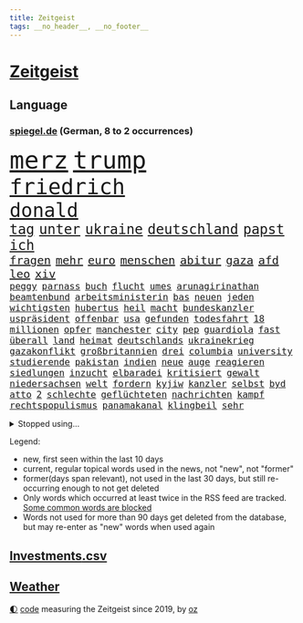 ```yaml
---
title: Zeitgeist
tags: __no_header__, __no_footer__
---
```


# [Zeitgeist](https://oliz.io/zeitgeist/)

## Language

<h3><a href="https://www.spiegel.de" target="_blank">spiegel.de</a> (German, 8 to 2 occurrences)</h3>
<p style="font-family:monospace">
<span style="font-size:32pt"><a href="news_links.html#merz" class="current">merz</a></span>
<span style="font-size:32pt"><a href="news_links.html#trump" class="current">trump</a></span>
<br>
<span style="font-size:28pt"><a href="news_links.html#friedrich" class="current">friedrich</a></span>
<br>
<span style="font-size:25pt"><a href="news_links.html#donald" class="current">donald</a></span>
<br>
<span style="font-size:18pt"><a href="news_links.html#tag" class="current">tag</a></span>
<span style="font-size:18pt"><a href="news_links.html#unter" class="current">unter</a></span>
<span style="font-size:18pt"><a href="news_links.html#ukraine" class="current">ukraine</a></span>
<span style="font-size:18pt"><a href="news_links.html#deutschland" class="current">deutschland</a></span>
<span style="font-size:18pt"><a href="news_links.html#papst" class="current">papst</a></span>
<span style="font-size:18pt"><a href="news_links.html#ich" class="current">ich</a></span>
<br>
<span style="font-size:15pt"><a href="news_links.html#fragen" class="current">fragen</a></span>
<span style="font-size:15pt"><a href="news_links.html#mehr" class="current">mehr</a></span>
<span style="font-size:15pt"><a href="news_links.html#euro" class="current">euro</a></span>
<span style="font-size:15pt"><a href="news_links.html#menschen" class="current">menschen</a></span>
<span style="font-size:15pt"><a href="news_links.html#abitur" class="current">abitur</a></span>
<span style="font-size:15pt"><a href="news_links.html#gaza" class="current">gaza</a></span>
<span style="font-size:15pt"><a href="news_links.html#afd" class="current">afd</a></span>
<span style="font-size:15pt"><a href="news_links.html#leo" class="current">leo</a></span>
<span style="font-size:15pt"><a href="news_links.html#xiv" class="new">xiv</a></span>
<br>
<span style="font-size:12pt"><a href="news_links.html#peggy" class="current">peggy</a></span>
<span style="font-size:12pt"><a href="news_links.html#parnass" class="current">parnass</a></span>
<span style="font-size:12pt"><a href="news_links.html#buch" class="current">buch</a></span>
<span style="font-size:12pt"><a href="news_links.html#flucht" class="current">flucht</a></span>
<span style="font-size:12pt"><a href="news_links.html#umes" class="new">umes</a></span>
<span style="font-size:12pt"><a href="news_links.html#arunagirinathan" class="new">arunagirinathan</a></span>
<span style="font-size:12pt"><a href="news_links.html#beamtenbund" class="new">beamtenbund</a></span>
<span style="font-size:12pt"><a href="news_links.html#arbeitsministerin" class="new">arbeitsministerin</a></span>
<span style="font-size:12pt"><a href="news_links.html#bas" class="current">bas</a></span>
<span style="font-size:12pt"><a href="news_links.html#neuen" class="current">neuen</a></span>
<span style="font-size:12pt"><a href="news_links.html#jeden" class="current">jeden</a></span>
<span style="font-size:12pt"><a href="news_links.html#wichtigsten" class="current">wichtigsten</a></span>
<span style="font-size:12pt"><a href="news_links.html#hubertus" class="current">hubertus</a></span>
<span style="font-size:12pt"><a href="news_links.html#heil" class="current">heil</a></span>
<span style="font-size:12pt"><a href="news_links.html#macht" class="current">macht</a></span>
<span style="font-size:12pt"><a href="news_links.html#bundeskanzler" class="current">bundeskanzler</a></span>
<span style="font-size:12pt"><a href="news_links.html#uspräsident" class="current">uspräsident</a></span>
<span style="font-size:12pt"><a href="news_links.html#offenbar" class="current">offenbar</a></span>
<span style="font-size:12pt"><a href="news_links.html#usa" class="current">usa</a></span>
<span style="font-size:12pt"><a href="news_links.html#gefunden" class="current">gefunden</a></span>
<span style="font-size:12pt"><a href="news_links.html#todesfahrt" class="current">todesfahrt</a></span>
<span style="font-size:12pt"><a href="news_links.html#18" class="current">18</a></span>
<span style="font-size:12pt"><a href="news_links.html#millionen" class="current">millionen</a></span>
<span style="font-size:12pt"><a href="news_links.html#opfer" class="current">opfer</a></span>
<span style="font-size:12pt"><a href="news_links.html#manchester" class="current">manchester</a></span>
<span style="font-size:12pt"><a href="news_links.html#city" class="current">city</a></span>
<span style="font-size:12pt"><a href="news_links.html#pep" class="current">pep</a></span>
<span style="font-size:12pt"><a href="news_links.html#guardiola" class="current">guardiola</a></span>
<span style="font-size:12pt"><a href="news_links.html#fast" class="current">fast</a></span>
<span style="font-size:12pt"><a href="news_links.html#überall" class="current">überall</a></span>
<span style="font-size:12pt"><a href="news_links.html#land" class="current">land</a></span>
<span style="font-size:12pt"><a href="news_links.html#heimat" class="current">heimat</a></span>
<span style="font-size:12pt"><a href="news_links.html#deutschlands" class="current">deutschlands</a></span>
<span style="font-size:12pt"><a href="news_links.html#ukrainekrieg" class="current">ukrainekrieg</a></span>
<span style="font-size:12pt"><a href="news_links.html#gazakonflikt" class="current">gazakonflikt</a></span>
<span style="font-size:12pt"><a href="news_links.html#großbritannien" class="current">großbritannien</a></span>
<span style="font-size:12pt"><a href="news_links.html#drei" class="current">drei</a></span>
<span style="font-size:12pt"><a href="news_links.html#columbia" class="current">columbia</a></span>
<span style="font-size:12pt"><a href="news_links.html#university" class="current">university</a></span>
<span style="font-size:12pt"><a href="news_links.html#studierende" class="current">studierende</a></span>
<span style="font-size:12pt"><a href="news_links.html#pakistan" class="current">pakistan</a></span>
<span style="font-size:12pt"><a href="news_links.html#indien" class="current">indien</a></span>
<span style="font-size:12pt"><a href="news_links.html#neue" class="current">neue</a></span>
<span style="font-size:12pt"><a href="news_links.html#auge" class="current">auge</a></span>
<span style="font-size:12pt"><a href="news_links.html#reagieren" class="current">reagieren</a></span>
<span style="font-size:12pt"><a href="news_links.html#siedlungen" class="current">siedlungen</a></span>
<span style="font-size:12pt"><a href="news_links.html#inzucht" class="new">inzucht</a></span>
<span style="font-size:12pt"><a href="news_links.html#elbaradei" class="new">elbaradei</a></span>
<span style="font-size:12pt"><a href="news_links.html#kritisiert" class="current">kritisiert</a></span>
<span style="font-size:12pt"><a href="news_links.html#gewalt" class="current">gewalt</a></span>
<span style="font-size:12pt"><a href="news_links.html#niedersachsen" class="current">niedersachsen</a></span>
<span style="font-size:12pt"><a href="news_links.html#welt" class="current">welt</a></span>
<span style="font-size:12pt"><a href="news_links.html#fordern" class="current">fordern</a></span>
<span style="font-size:12pt"><a href="news_links.html#kyjiw" class="current">kyjiw</a></span>
<span style="font-size:12pt"><a href="news_links.html#kanzler" class="current">kanzler</a></span>
<span style="font-size:12pt"><a href="news_links.html#selbst" class="current">selbst</a></span>
<span style="font-size:12pt"><a href="news_links.html#byd" class="current">byd</a></span>
<span style="font-size:12pt"><a href="news_links.html#atto" class="new">atto</a></span>
<span style="font-size:12pt"><a href="news_links.html#2" class="current">2</a></span>
<span style="font-size:12pt"><a href="news_links.html#schlechte" class="current">schlechte</a></span>
<span style="font-size:12pt"><a href="news_links.html#geflüchteten" class="current">geflüchteten</a></span>
<span style="font-size:12pt"><a href="news_links.html#nachrichten" class="current">nachrichten</a></span>
<span style="font-size:12pt"><a href="news_links.html#kampf" class="current">kampf</a></span>
<span style="font-size:12pt"><a href="news_links.html#rechtspopulismus" class="current">rechtspopulismus</a></span>
<span style="font-size:12pt"><a href="news_links.html#panamakanal" class="current">panamakanal</a></span>
<span style="font-size:12pt"><a href="news_links.html#klingbeil" class="current">klingbeil</a></span>
<span style="font-size:12pt"><a href="news_links.html#sehr" class="current">sehr</a></span>
</p>
<details>
<summary>Stopped using...</summary>
<p class="former" style="font-size:12pt">
lindner(1662) tempo(1661) co₂(1660) gezogen(1660) tötete(1660) aktien(1659) verteilt(1659) 60(1658) erdoğan(1658) erhoben(1658) geeinigt(1658) siegt(1658) sogenannte(1658) wolfgang(1658) ändert(1658) 100000(1657) bekannten(1657) erfolge(1657) nachwuchs(1657) antreten(1656) ausgebrochen(1656) bauen(1656) bidens(1656) ebenfalls(1656) nahverkehr(1656) sturz(1656) allianz(1655) bereich(1655) einwohner(1655) lebensmittel(1655) mediziner(1655) mitglied(1655) mitunter(1655) steigende(1655) treffer(1655) angeklagter(1654) bekannte(1654) geschickt(1654) hervor(1654) mannschaft(1654) normal(1654) oberbürgermeister(1654) benzin(1653) berichte(1653) engagement(1653) enthüllt(1653) klein(1653) möglicher(1653) mörder(1653) obama(1653) scheinen(1653) verlegt(1653) vorschläge(1653) infektion(1652) richten(1652) ursula(1652) punkten(1651) schlag(1651) bayerischen(1650) gegenteil(1650) möglichst(1650) schicksal(1650) werbung(1650) berg(1649) entscheidenden(1649) verteidigungsministerium(1649) trainieren(1648) berät(1647) restaurants(1647) sender(1647) tatverdächtigen(1647) entscheidend(1646) kleines(1646) letzter(1646) absage(1645) islamischen(1645) vorgestellt(1645) beschäftigte(1644) juli(1644) einsetzen(1643) freie(1643) aktivistin(1642) ermittlern(1642) erneuten(1642) türkischen(1642) wachstum(1642) 11(1640) gebiet(1640) hielten(1640) tiefen(1640) ausmaß(1639) falschen(1639) überschwemmungen(1638) ökonomen(1637) anzeichen(1636) meinen(1632) top(1627) sportler(1626) beitrag(1624) zeigten(1624) auseinandersetzung(1622) kandidatur(1621) koalitionspartner(1618) versorgung(1618) niedrig(1617) dutzend(1616) energie(1616) lehrkräfte(1607) ausgetragen(1597) schadensersatz(1593) wetterdienst(1569) vormarsch(1532) abgestürzt(1480) geehrt(1464) ohnehin(1386) partnerschaft(1381) gesund(1353) 20000(1352) nachmittag(1327) magazin(1270) außenministerin(1266) ausgeben(1260) luftwaffe(1259) bekannteste(1258) fußballs(1256) schloss(1229) sank(1227) symbol(1208) inhalte(1194) spaltung(1185) gezwungen(1175) 2014(1172) betreibt(1158) rené(1158) lücken(1144) langsam(1131) rezession(1130) gewerkschaften(1115) crew(1108) indem(1107) klopp(1088) schlamm(1081) prominenten(1080) konzerte(1072) chefs(1064) kai(1063) kaffee(1051) tierschützer(1046) prompt(1042) olympischen(1040) osnabrück(1040) profi(1037) genauer(1021) stören(1012) legal(1008) revolution(998) bürgergeld(988) hände(981) streiks(980) einladung(979) schickte(969) ernährung(956) überraschenden(933) schmeckt(918) todesstrafe(901) eric(898) ausgemacht(885) redet(885) liberale(879) game(874) nico(872) hinnehmen(863) perfekten(851) viertagewoche(845) islamistischen(818) jäger(811) georgien(797) ministerpräsidenten(793) ankommen(779) eingeladen(772) betreiben(768) pen(762) ostsee(759) mannheim(752) emotionen(750) angerichtet(749) boomt(748) zeuge(746) italiener(745) fußballverband(739) victor(733) härtere(732) beine(730) vergeltung(719) vierten(709) auswirken(706) protestierten(705) terrorismus(704) neuwahlen(702) helden(687) mysteriöse(682) model(675) missstände(673) milliardenschweren(666) auswahl(664) 2013(663) interessiert(662) schlimmer(645) 36(642) politikerinnen(642) schönste(641) geflohen(635) häfen(630) geprüft(619) wirbel(614) mary(608) unten(604) momente(598) gewinner(596) dient(592) herbert(583) berüchtigte(576) darstellung(573) strafgerichtshof(571) eröffnung(565) ddr(561) demos(560) taucht(555) versagt(552) nahost(547) gazastreifens(543) wild(538) attraktiver(536) recep(533) tayyip(533) stellten(528) aussetzen(526) unterschätzt(525) signalisiert(518) staatsanwälte(512) bundestagswahl(505) robbie(505) bernd(504) beklagen(503) leise(502) bestraft(500) falls(499) simon(491) kriegsschiffe(489) ambitionen(487) finanzen(487) on(483) landung(482) toni(480) hollywoods(470) gleichberechtigung(469) le(469) erfolgreichen(465) 2006(456) matteo(452) mittleren(449) verdächtiger(448) elton(444) korrigiert(441) abgewiesen(440) konzept(440) jena(439) rechtlichen(433) frühe(428) justin(428) marathon(428) realistische(428) glimpflich(427) strategische(427) gerieten(421) 58(420) dein(418) schätzt(418) chinesisches(417) lüge(413) apples(412) blutbad(410) persönlichkeit(407) altersvorsorge(403) fing(403) musiala(402) langweilig(400) pole(400) jamal(399) wahren(394) dokumentation(393) laufende(393) lieder(390) populismus(390) 2029(386) fußballbund(383) tennisspielerin(381) paket(378) übergriffen(376) hunderttausenden(372) instanz(371) wirtschaftspolitik(369) längste(365) figuren(364) weltgrößten(364) sticht(363) telekom(360) entgeht(358) johnson(357) akzeptieren(356) flut(353) worüber(353) dänische(350) premiers(346) weibchen(345) sportlerinnen(343) planten(340) verlegen(339) spanier(334) vorteile(334) neueste(331) m(330) wahlergebnis(330) nachrichtenagentur(328) jubel(324) ordnete(324) evakuierungen(323) fußballplatz(323) paradies(323) alassad(321) feinde(321) meisterin(321) stärkste(317) normalen(314) royal(313) back(312) schwangerschaft(312) potenziell(311) sätzen(311) bleibe(307) smith(306) netflixdoku(304) situationen(303) nachträglich(301) schätzung(301) ursprünglich(299) weltraum(299) beziehen(297) hollywoodstars(297) praktisch(297) unsicher(297) baseball(294) menschlichen(293) wählten(293) rico(292) umstrittenem(290) sichtbar(289) präsidentschaft(284) entgehen(283) externe(281) zuspruch(281) atlantik(280) tony(280) eigentliche(276) fiasko(276) zwölfjährige(276) turnen(275) eiszeit(274) lockt(274) marc(272) bundestags(271) richtungen(271) notfalls(269) wettert(268) gehoben(267) radio(267) secret(266) entsprechende(265) moderiert(264) moderat(263) zögern(262) jones(261) schau(260) finger(259) weiblichen(259) datum(258) einstigen(258) verließ(258) 81(257) baschar(256) geheimdienste(256) siedler(256) michelle(253) verfängt(253) liveblog(252) dax(250) wahrgenommen(250) traditionelle(248) asiatischen(245) abgebaut(242) benutzte(242) drohten(242) erstattet(242) punktet(242) viermal(241) gelangt(239) rückführungen(239) enthoben(237) amtes(235) usbürger(235) zurecht(234) explizit(233) plante(233) beruht(232) bekämpft(231) böllern(231) andernfalls(230) dietmar(230) geschaffen(230) arne(229) bezichtigt(229) überwacht(228) achtung(227) anlässlich(225) briefe(225) 98(221) explodiert(220) fahrlässiger(219) schwanken(218) zulässig(218) militärjunta(217) versteckte(217) krankenkassen(216) maren(216) katastrophal(215) auswärtssieg(211) krankenversicherung(207) königreich(205) na(205) statements(204) offenheit(203) studiert(203) verliehen(203) indigene(202) hof(200) lenken(199) country(198) ecuador(198) inhalten(198) gefiel(196) heutzutage(196) tatortvote(196) ausgeliefert(193) unterwäsche(193) gestützt(191) verrückt(191) bundesebene(189) lungenentzündung(189) söders(189) aufarbeitung(188) zusätzlich(187) fische(186) krassen(184) sprüchen(184) freiheiten(183) erneuerbaren(181) exemplare(180) plädieren(180) leere(179) phasen(179) qualifiziert(179) bürgern(178) sprit(177) sklaverei(176) dunkelheit(175) entlastungen(173) rüstungsindustrie(173) tumult(173) bröckeln(172) parteikollegen(172) laschet(171) überzieht(171) gazas(170) gelder(170) machtlos(169) tauscht(169) linksextremisten(168) durchsuchungen(167) joseph(167) jva(167) künftiger(167) abzug(166) abgelehnt(165) rookie(165) rwe(164) antike(163) bekomme(163) triumphieren(163) puerto(162) entschlossen(161) merkwürdige(161) oberlandesgericht(161) offizieller(161) umsetzung(161) überführt(161) vorherrschaft(159) benko(158) fallschirmspringer(158) gründerin(158) quoten(158) soccer(158) jude(157) zurückzukehren(157) böller(156) gavin(156) verspätet(156) gerast(155) leibwächter(155) wechseljahre(155) funde(154) analysieren(153) drohnenaufnahmen(153) grundsätzliche(152) rüstung(152) bestseller(151) mist(151) meghan(150) silvesternacht(149) involviert(148) strafverfahren(148) partnern(147) rächen(147) versicherung(147) pompeji(146) voranbringen(146) mourinho(145) verdienst(145) anweisung(144) berlinale(144) missbrauchsvorwürfe(144) preisverleihung(144) grenzschutz(143) bittere(142) gefängnissen(142) ozean(142) ussenat(142) bafög(141) finanzierte(141) schmerzhaft(141) alkoholsucht(140) blindgänger(140) einsatzes(140) usgesundheitsminister(139) wohnungsbau(138) beitragserhöhungen(137) beworben(137) brandmauer(137) fragile(137) medienberichte(137) sämtliche(137) verlangte(135) verließen(135) aufklären(134) fantasie(134) intakt(134) anhören(133) berufen(133) tina(133) verlauf(133) geschwindigkeit(132) 40000(131) alleingang(131) silvester(131) geschmuggelt(130) hofften(130) skifahrer(130) tiefstand(128) assad(127) inseln(127) ligaspielen(127) ausrufung(126) business(126) kranken(126) levy(126) tommy(126) begriffen(124) neuigkeiten(124) rückkehrer(124) soldat(124) signagründer(123) syrische(123) uneinig(123) unentschieden(123) verschlechtert(123) geheimdienstchef(122) kriegsrechts(122) preiserhöhungen(122) strafmaßnahmen(122) zielte(122) herzogin(121) parteichefs(121) souveränität(121) südwesten(121) bundesarbeitsgericht(120) fck(120) 20jährigen(119) nasa(119) o(119) umsturz(119) affront(118) brian(118) diagnostiziert(118) begeht(117) willkürlich(117) übergangsregierung(117) erwartete(116) syrischer(116) empfehlen(115) insolvent(115) kochbücher(115) maßgeblich(115) mr(115) rezepte(115) sanierung(115) appelliert(114) demonstrierten(114) logik(114) sicherheitspolitik(114) epidemie(113) friends(113) winzige(113) lernte(112) luigi(112) tatverdacht(112) 42jähriger(111) forever(111) herrschaft(111) law(111) überdenken(111) falten(110) konzepte(110) premierministers(110) gelbhaar(109) firmenboss(108) innen(108) markle(108) algorithmus(107) mythos(106) psychiatrie(106) ostdeutschen(105) sammler(105) wandelt(105) besitz(104) gestaltete(104) katastrophalen(104) kaufkraft(104) piste(104) amtsübernahme(103) geschmack(103) schärfere(103) cruz(102) feuerwehrleute(102) mccartney(102) salman(102) wiederholten(102) behauptung(101) verteuert(101) überlebten(101) trocken(100) hochtouren(99) jahrelangen(99) machenschaften(99) titelrennen(99) lebensraum(98) unsicherheiten(98) sackt(97) uskonzerne(97) lieferten(96) breites(95) introvertierte(95) landesweite(95) schlussphase(95) artikel(94) hinweisen(94) verschluckt(94) csupolitiker(93) gegenkandidaten(93) karibik(93) militärregierung(93) berufsleben(92) dahinterstecken(92) freier(92) kälte(92) promille(92) spezialisiert(92) abzuwenden(91) boote(91) grill(91) bedingt(90) unruhige(90) blondie(89) karriereknick(89) philip(89) tempolimit(89) teslachefs(89) trübe(89) werten(89) wilden(89) betrachten(88) eukommissionschefin(88) familiären(88) immobilienreich(88) personenschutz(88) routine(88) strommarkt(88) studio(88) aufzunehmen(87) bewusster(87) büchern(87) gerüchteküche(87) grundstück(87) inn(87) vage(87) aufschieben(86) gesunde(86) hochfahren(86) landeschef(86) taiwanchinakonflikt(86) verziehen(85) bankrotterklärung(84) diversitätsprogramme(84) lobbyarbeit(84) montagmorgen(84) wappnet(84) entschärfung(83) iwfchefin(83) newsom(83) protests(83) totes(83) trockene(83) endlose(82) erhärtet(82) fern(82) interviews(82) introvertiert(82) blendete(81) doppeltes(81) einzuschränken(81) fehlverhalten(81) gemüse(81) iea(81) kutsche(81) sussex(81) verbesserung(81) bussen(80) energieversorgung(80) enthüllen(80) handelspartner(80) spannung(80) verschickte(80) agent(79) ausgesucht(79) flüssen(79) ostdeutsche(79) alpinistin(78) aufheben(78) durchzusetzen(78) empfindliche(78) nationalspielerin(78) aufklärungsflugzeug(77) floriert(77) korruptionsprozess(77) langes(77) malek(77) mel(77) rami(77) veranlasst(77) academy(76) bundesligaklubs(76) israelhamaskrieg(76) lynch(76) mitgerissen(76) schmähpreis(76) sozialversicherung(76) sushi(76) usjustizministerin(76) agentur(75) aquarium(75) belästigungsvorwürfe(75) brancheninsider(75) entwickelte(75) erfreut(75) frauenfußball(75) defensive(74) eubürgern(74) friedhof(74) gelesen(74) menstruation(74) schmierereien(74) zivilklage(74) amthor(73) aneinander(73) ideologien(73) tatbegehungsgefahr(73) durchgesickert(72) huthimilizen(72) metaceo(72) socialmediaplattform(72) spielberg(72) achim(71) blockbuster(71) lecker(71) quer(71) solarstrom(71) tornados(71) wilder(71) zwangsurlaub(71) agieren(70) anschauen(70) entscheidendes(70) mette(70) misshandlungsvorwürfe(70) puma(70) saarland(70) seuche(70) spende(70) tiktokapp(70) usfirma(70) ash(69) ismitglied(69) antonelli(68) aufwärts(68) handels(68) kimi(68) fler(67) unbehagen(67) abschottung(66) frederiksen(66) fünfpunkteplan(66) großbuchstaben(66) heizöl(66) house(66) kabarettist(66) nähern(66) petition(66) siliconvalleygrößen(66) untersuchungsbericht(66) verschärfungen(66) übergang(66) annehmen(65) demonstrative(65) finanzlage(65) kräftemessen(65) löw(65) seriös(65) warnten(65) agiert(64) gecancelt(64) nationalisten(64) ostbeauftragte(64) wale(64) konzentrationslagers(63) reisten(63) aufwachen(62) gezüchtet(62) ole(62) pausiert(62) streik(62) usarmee(62) verleihung(62) ärztinnen(62) baseballstar(61) schulweg(61) strafbefehl(61) einfuhrzöllen(60) charakters(59) handelspartnern(59) modemarken(59) rechnungshof(59) rohstoffe(59) verglich(59) 51(58) einigungen(58) staatskasse(58) thrones(58) beeindrucken(57) einsperren(57) hagelt(57) ungeheuer(57) verteilen(57) wuppertal(57) 38jähriger(56) anrecht(56) lala(56) rider(56) selbstständigkeit(56) urteilt(56) ausgenommen(55) ausgenutzt(55) ernster(55) fördert(55) grönemeyer(55) internationalem(55) komitee(55) lagune(55) lotus(55) vorurteilen(55) abgezockt(54) arbeitsbedingungen(54) behtash(54) fahrschüler(54) kommunale(54) maryam(54) nationalen(54) sanaeeha(54) widerlegt(54) curling(53) ledmasken(53) pflanzen(53) verwaltung(53) überboten(53) assistent(52) beugt(52) bodycams(52) eli(52) fressen(52) gewählte(52) nachhaltiger(52) neuerlichen(52) stichwaffen(52) adams(51) angefangen(51) franca(51) kletterer(51) kompletten(51) lehfeldt(51) monaco(51) veruntreute(51) wirtschaftsforscher(51) überfälle(51) hohn(50) influencern(50) rächt(50) staatspräsident(50) stolze(50) tiefsten(50) wissenschaftlerin(50) absolvieren(49) bundeskartellamt(49) geschwindigkeitsbegrenzung(49) handelsbilanzen(49) abgeben(48) fahrerlaubnis(48) masterplan(48) menschenrechtsgruppen(48) multimilliardär(48) scheinbar(48) transparency(48) faktor(47) kinshasa(47) totem(47) uss(47) 64(46) ausschuss(46) einflüsterer(46) energiequelle(46) intellektuellen(46) philosoph(46) freigang(45) gestreikt(45) prägenden(45) steuergeld(45) blaue(44) erschaffen(44) konfrontationskurs(44) selbstständig(44) snl(44) stimmrecht(44) venus(44) 32jähriger(43) bäcker(43) francesca(43) künstlichem(43) vernichten(43) zweifelhafte(43) forscherteam(42) fußballweltmeister(42) roberto(42) nochaußenministerin(41) schiebt(41) sozialer(41) 46jährige(40) franchise(40) kurieren(40) masernausbruch(40) sandalen(40) schlossen(40) wahrscheinlichkeit(40) selina(39) titanic(39) abgesackt(38) akzeptiert(38) hervorragende(38) schwangere(38) triathlon(38) autonome(37) generäle(37) kohlenmonoxidvergiftung(37) kostete(37) lieferkettengesetz(37) rückgrat(37) schwächt(37) weltmeisterin(37) 239(36) atlético(36) glückwünsche(36) handelspolitik(36) koalitionsgesprächen(35) netflixshow(35) skelette(35) sommermärchenprozess(35) winfried(35) abgesehen(34) drittgrößte(34) fenerbahçe(34) geschlechterunterschiede(34) impfskeptiker(34) meistens(34) rekordkurs(34) schweitzer(34) stein(34) zurückgewinnen(34) amazons(33) bundesamtes(33) hercules(33) highschool(33) knappes(33) politischem(33) wirtschaftsflaute(33) wohnungsnot(33) zerbrechen(33) 13000(32) bundesweiten(32) konter(32) zugestellt(32) absurde(31) parteiübergreifend(31) bündnispartner(30) eingefrorenes(30) gelüftet(30) inspirieren(30) krywyj(30) portfolio(30) rih(30) schulleiter(30) zivile(30) auszusetzen(29) beigebracht(29) grundlage(29) maradona(29) mittelamerika(29) spätestens(29) ölpreise(29) batman(28) csulandesgruppenchef(28) demokratien(28) dying(28) formiert(28) jesse(28) justizopfer(28) krauth(28) liganiederlage(28) saal(28) tankstellen(28) theatermacher(28) aung(27) beate(27) doppelstaatler(27) eingebunden(27) endloser(27) hlaing(27) juntachef(27) kampfpilot(27) min(27) männlich(27) ungewöhnlicher(27) weltordnung(27) ägyptischen(27) übung(27) begeben(26) femizide(26) hürden(26) lachs(26) mutigen(26) staatsgemäldesammlungen(26) virus(26) abschnitt(25) selenskyjs(25) unterrepräsentiert(25) 39jährige(24) arbeiteten(24) etf(24) existierenden(24) separatisten(24) stall(24) tobte(24) visa(24) zeitungsbericht(24) disqualifikationen(23) dorn(23) geldes(23) heldin(23) johansson(23) quadratmetern(23) scarlett(23) umweltministerin(23) vortag(23) willst(23) zollankündigungen(23) fotografen(22) goldenes(22) junta(22) militärübung(22) schuldenpaket(22) vermeidbar(22) erstellt(21) gefälschten(21) verbrennerausstieg(21) woidke(21) albert(20) shop(20) wirtschaftlicher(20) abräumen(19) ausgegangen(19) gegenzölle(19) gymnasiums(19) hobbys(19) stroot(19) angepasst(18) anschlagsplans(18) asylsystems(18) belegschaft(18) einzudämmen(18) fahndung(18) reißenden(18) schlau(18) südsudan(18) unojob(18) zulassen(18) ausschnitte(17) leckere(17) mpox(17) obduktion(17) überzogene(17) arabischer(16) bodenoffensive(16) erheblichem(16) hochzeitsfeier(16) konsens(16) raumflug(16) visum(16) vorgeschmack(16) bürgerrechtler(15) copa(15) felder(15) handelskonflikt(15) jordan(15) mailandsanremo(15) prüfungen(15) schimmel(15) usnotenbank(15) zunehmender(15) 160000(14) banker(14) carl(14) darknet(14) rechtlich(14) schüchtern(14) uhrenindustrie(14) anpassung(13) chp(13) fernseher(13) prozessbeginn(13) schreck(13) sechsjährige(13) upamecano(13) 144(12) kühlungsborn(12) ortschaften(12) streitpunkte(12) taiwans(12) verläuft(12) nachgeben(11) pokalhalbfinale(11) schlimmes(11) unterbreitet(11) zusammenbringt(11)
</p>
</details>
<p>Legend:
<ul>
<li><span class="new">new</span>, first seen within the last 10 days</li>
<li><span class="current">current</span>, regular topical words used in the news, not "new", not "former"</li>
<li><span class="former">former(days span relevant)</span>, not used in the last 30 days, but still re-occurring enough to not get deleted</li>
<li>Only words which occurred at least twice in the RSS feed are tracked. <a href="language/filters.py">Some common words are blocked</a></li>
<li>Words not used for more than 90 days get deleted from the database, but may re-enter as "new" words when used again</li>
</ul>
</p>

## [Investments](investments.html)[.csv](investments.csv)

## [Weather](weather.html)

<footer>
<a href="javascript:toggleTheme()" class="nav">🌓</a>
<a href="https://github.com/ooz/zeitgeist">code</a> measuring the Zeitgeist since 2019, by <a href="https://oliz.io">oz</a>
</footer>
